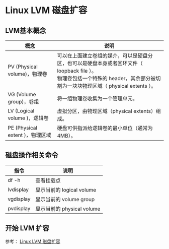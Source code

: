 # Linux LVM 磁盘扩容

## LVM基本概念

| 概念                            | 说明                                                         |
| ------------------------------- | ------------------------------------------------------------ |
| PV (Physical volume)，物理卷    | 可以在上面建立卷组的媒介，可以是硬盘分区，也可以是硬盘本身或者回环文件（ loopback file ）。<br />物理卷包括一个特殊的 header，其余部分被切割为一块块物理区域（ physical extents ）。 |
| VG (Volume group)，卷组         | 将一组物理卷收集为一个管理单元。                             |
| LV (Logical volume )，逻辑卷    | 虚拟分区，由物理区域（physical extents）组成。               |
| PE (Physical extent )，物理区域 | 硬盘可供指派给逻辑卷的最小单位（通常为 4MB）。               |



## 磁盘操作相关命令

| 指令      | 说明                       |
| --------- | -------------------------- |
| df -h     | 查看挂载点                 |
| lvdisplay | 显示当前的 logical volume  |
| vgdisplay | 显示当前的 volume group    |
| pvdisplay | 显示当前的 physical volume |



## 开始 LVM 扩容


参考：
[Linux LVM 磁盘扩容](https://funtl.com/zh/linux/Linux-LVM-%E7%A3%81%E7%9B%98%E6%89%A9%E5%AE%B9.html#lvm-%E7%9A%84%E5%9F%BA%E6%9C%AC%E6%A6%82%E5%BF%B5)